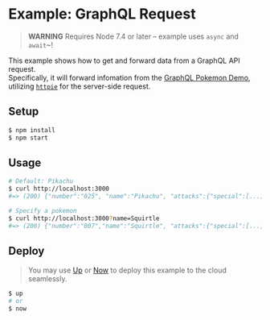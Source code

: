 # Example: GraphQL Request

> **WARNING** Requires Node 7.4 or later – example uses `async` and `await`~!

This example shows how to get and forward data from a GraphQL API request.<br>
Specifically, it will forward infomation from the [GraphQL Pokemon Demo](https://github.com/lucasbento/graphql-pokemon), utilizing [`httpie`](https://github.com/lukeed/httpie) for the server-side request.

## Setup

```sh
$ npm install
$ npm start
```

## Usage

```sh
# Default: Pikachu
$ curl http://localhost:3000
#=> (200) {"number":"025", "name":"Pikachu", "attacks":{"special":[...]}}

# Specify a pokemon
$ curl http://localhost:3000?name=Squirtle
#=> (200) {"number":"007","name":"Squirtle", "attacks":{"special":[...]}}
```

## Deploy

> You may use [Up](https://up.docs.apex.sh/) or [Now](https://zeit.co/now) to deploy this example to the cloud seamlessly.

```sh
$ up
# or
$ now
```
